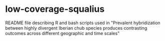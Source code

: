 # low-coverage-squalius

README file describing R and bash scripts used in "Prevalent hybridization between highly divergent Iberian chub species produces contrasting outcomes across different geographic and time scales"
